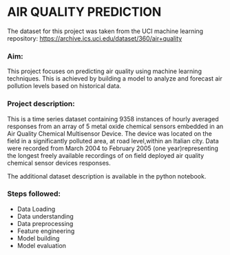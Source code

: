 # AIR QUALITY PREDICTION

The dataset for this project was taken from the UCI machine learning repository: https://archive.ics.uci.edu/dataset/360/air+quality

### Aim:
This project focuses on predicting air quality using machine learning techniques. This is achieved by building a  model to analyze and forecast air pollution levels based on historical data.

### Project description: 
This is a time series dataset containing 9358 instances of hourly averaged responses from an array of 5 metal oxide chemical sensors embedded in an Air Quality Chemical Multisensor Device. The device was located on the field in a significantly polluted area, at road level,within an Italian city. 
Data were recorded from March 2004 to February 2005 (one year)representing the longest freely available recordings of on field deployed air quality chemical sensor devices responses. 

The additional dataset description is available in the python notebook. 

### Steps followed: 

* Data Loading
* Data understanding
* Data preprocessing
* Feature engineering
* Model building
* Model evaluation
